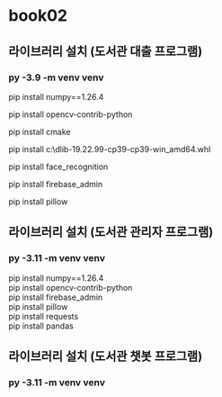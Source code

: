 # book02

## 라이브러리 설치 (도서관 대출 프로그램)
### py -3.9 -m venv venv <br>

pip install numpy==1.26.4 <br>

pip install opencv-contrib-python <br>

pip install cmake <br>

pip install c:\dlib-19.22.99-cp39-cp39-win_amd64.whl <br>

pip install face_recognition <br>

pip install firebase_admin <br>

pip install pillow <br>

## 라이브러리 설치 (도서관 관리자 프로그램)
### py -3.11 -m venv venv <br>

pip install numpy==1.26.4 <br>
pip install opencv-contrib-python <br>
pip install firebase_admin <br>
pip install pillow <br>
pip install requests <br>
pip install pandas <br>
## 라이브러리 설치 (도서관 챗봇 프로그램)
### py -3.11 -m venv venv <br>
